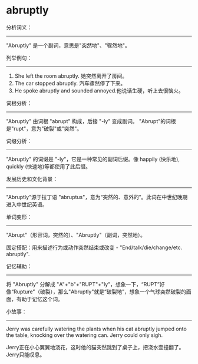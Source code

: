 # abruptly

分析词义：

  

* * *

"Abruptly" 是一个副词，意思是"突然地"、"骤然地"。

  

列举例句：

  

* * *

1.  She left the room abruptly. 她突然离开了房间。
2.  The car stopped abruptly. 汽车骤然停了下来。
3.  He spoke abruptly and sounded annoyed.他说话生硬，听上去很恼火。

  

词根分析：

  

* * *

"Abruptly" 由词根 "abrupt" 构成，后接 "-ly" 变成副词。 "Abrupt"的词根是"rupt"，意为"破裂"或"突然"。

  

词缀分析：

  

* * *

"Abruptly" 的词缀是 "-ly"，它是一种常见的副词后缀。像 happily (快乐地), quickly (快速地)等都使用了此后缀。

  

发展历史和文化背景：

  

* * *

"Abruptly"源于拉丁语 "abruptus"，意为“突然的、意外的”。此词在中世纪晚期进入中世纪英语。

  

单词变形：

  

* * *

"Abrupt"（形容词，突然的）、"Abruptly"（副词，突然地）。

  

固定搭配：用来描述行为或动作突然结束或改变 - "End/talk/die/change/etc. abruptly".

  

记忆辅助：

  

* * *

将 "Abruptly" 分解成 "A"+"b"+"RUPT"+"ly"，想象一下，“RUPT”好像“Rupture”（破裂），那么"Abruptly"就是“破裂地”，想象一个气球突然破裂的画面，有助于记忆这个词。

  

小故事：

  

* * *

Jerry was carefully watering the plants when his cat abruptly jumped onto the table, knocking over the watering can. Jerry could only sigh.

  

Jerry正在小心翼翼地浇花，这时他的猫突然跳到了桌子上，把浇水壶撞翻了。Jerry只能叹息。
